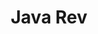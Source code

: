 ---
title: Java Rev
time_start: 2023-05-12T19:00:00.000Z
time_close: ""
week_number: 14
credit:
  - Hassam
  - Suchit
featured: true
slides: Week 14_ Java Rev.pdf
recording: ""
tags:
  - Java
---